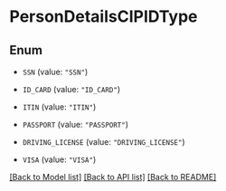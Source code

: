 # PersonDetailsCIPIDType

## Enum


* `SSN` (value: `"SSN"`)

* `ID_CARD` (value: `"ID_CARD"`)

* `ITIN` (value: `"ITIN"`)

* `PASSPORT` (value: `"PASSPORT"`)

* `DRIVING_LICENSE` (value: `"DRIVING_LICENSE"`)

* `VISA` (value: `"VISA"`)


[[Back to Model list]](../README.md#documentation-for-models) [[Back to API list]](../README.md#documentation-for-api-endpoints) [[Back to README]](../README.md)



